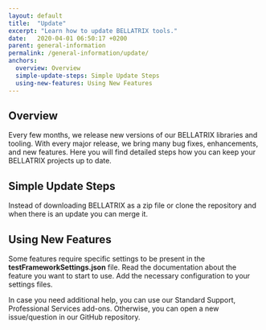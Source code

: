 ```yaml
---
layout: default
title:  "Update"
excerpt: "Learn how to update BELLATRIX tools."
date:   2020-04-01 06:50:17 +0200
parent: general-information
permalink: /general-information/update/
anchors:
  overview: Overview
  simple-update-steps: Simple Update Steps
  using-new-features: Using New Features
---
```

Overview
--------
Every few months, we release new versions of our BELLATRIX libraries and tooling. With every major release, we bring many bug fixes, enhancements, and new features. Here you will find detailed steps how you can keep your BELLATRIX projects up to date.

Simple Update Steps
------------------
Instead of downloading BELLATRIX as a zip file or clone the repository and when there is an update you can merge it.

Using New Features
--------------------------
Some features require specific settings to be present in the **testFrameworkSettings.json** file. Read the documentation about the feature you want to start to use. Add the necessary configuration to your settings files.

In case you need additional help, you can use our Standard Support, Professional Services add-ons. Otherwise, you can open a new issue/question in our GitHub repository.

